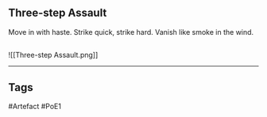 ## Three-step Assault
Move in with haste.
Strike quick, strike hard.
Vanish like smoke in the wind.
##
![[Three-step Assault.png]]

---
## Tags
#Artefact
#PoE1